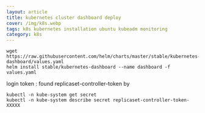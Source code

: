 ```yaml
---
layout: article
title: kubernetes cluster dashboard deploy
cover: /img/k8s.webp
tags: k8s kubernetes installation ubuntu kubeadm monitoring
category: k8s
---
```


```
wget https://raw.githubusercontent.com/helm/charts/master/stable/kubernetes-dashboard/values.yaml
helm install stable/kubernetes-dashboard --name dashboard -f values.yaml
```

login token :
found replicaset-controller-token by
```
kubectl -n kube-system get secret
kubectl -n kube-system describe secret replicaset-controller-token-XXXXX
```
